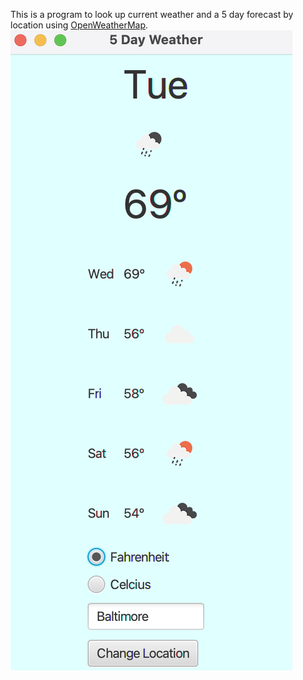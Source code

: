 This is a program to look up current weather and a 5 day forecast by location using 
[OpenWeatherMap](https://openweathermap.org).
![Weather Application](screenshots/WeatherApplication.png)
